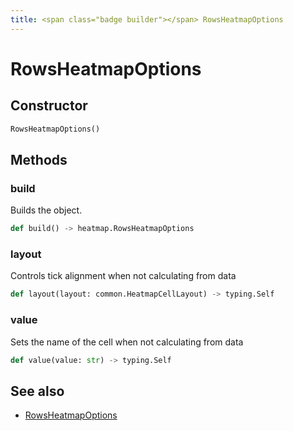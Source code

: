 ```yaml
---
title: <span class="badge builder"></span> RowsHeatmapOptions
---
```

# <span class="badge builder"></span> RowsHeatmapOptions

## Constructor

```python
RowsHeatmapOptions()
```
## Methods

### <span class="badge object-method"></span> build

Builds the object.

```python
def build() -> heatmap.RowsHeatmapOptions
```

### <span class="badge object-method"></span> layout

Controls tick alignment when not calculating from data

```python
def layout(layout: common.HeatmapCellLayout) -> typing.Self
```

### <span class="badge object-method"></span> value

Sets the name of the cell when not calculating from data

```python
def value(value: str) -> typing.Self
```

## See also

 * <span class="badge object-type-class"></span> [RowsHeatmapOptions](./object-RowsHeatmapOptions.md)
